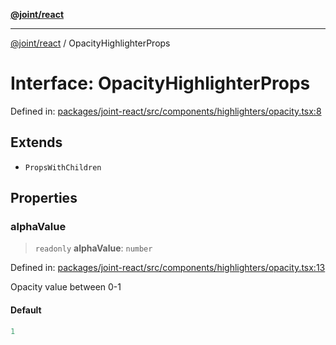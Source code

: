 [**@joint/react**](../README.md)

***

[@joint/react](../README.md) / OpacityHighlighterProps

# Interface: OpacityHighlighterProps

Defined in: [packages/joint-react/src/components/highlighters/opacity.tsx:8](https://github.com/samuelgja/joint/blob/ba33b9b8c40870ffb787d62832f1ac6786fe7e98/packages/joint-react/src/components/highlighters/opacity.tsx#L8)

## Extends

- `PropsWithChildren`

## Properties

### alphaValue

> `readonly` **alphaValue**: `number`

Defined in: [packages/joint-react/src/components/highlighters/opacity.tsx:13](https://github.com/samuelgja/joint/blob/ba33b9b8c40870ffb787d62832f1ac6786fe7e98/packages/joint-react/src/components/highlighters/opacity.tsx#L13)

Opacity value between 0-1

#### Default

```ts
1
```
